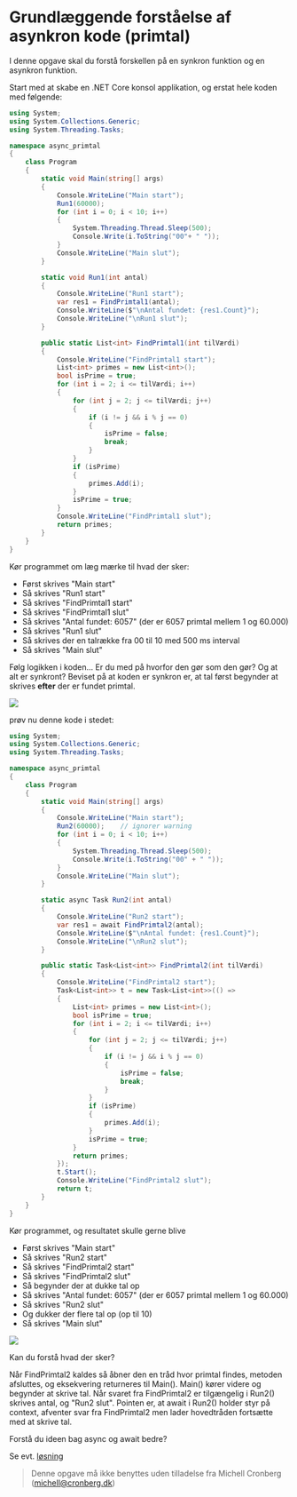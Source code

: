 ﻿# Grundlæggende forståelse af asynkron kode (primtal)

I denne opgave skal du forstå forskellen på en synkron funktion og en asynkron funktion. 

Start med at skabe en .NET Core konsol applikation, og erstat hele koden med følgende:

```csharp
using System;
using System.Collections.Generic;
using System.Threading.Tasks;

namespace async_primtal
{
    class Program
    {
        static void Main(string[] args)
        {
            Console.WriteLine("Main start");
            Run1(60000);
            for (int i = 0; i < 10; i++)
            {
                System.Threading.Thread.Sleep(500);
                Console.Write(i.ToString("00"+ " "));
            }            
            Console.WriteLine("Main slut");
        }

        static void Run1(int antal)
        {
            Console.WriteLine("Run1 start");
            var res1 = FindPrimtal1(antal);
            Console.WriteLine($"\nAntal fundet: {res1.Count}");
            Console.WriteLine("\nRun1 slut");
        }

        public static List<int> FindPrimtal1(int tilVærdi)
        {
            Console.WriteLine("FindPrimtal1 start");
            List<int> primes = new List<int>();
            bool isPrime = true;
            for (int i = 2; i <= tilVærdi; i++)
            {
                for (int j = 2; j <= tilVærdi; j++)
                {
                    if (i != j && i % j == 0)
                    {
                        isPrime = false;
                        break;
                    }
                }
                if (isPrime)
                {
                    primes.Add(i);
                }
                isPrime = true;
            }
            Console.WriteLine("FindPrimtal1 slut");
            return primes;
        }
    }
}
```

Kør programmet om læg mærke til hvad der sker:

- Først skrives "Main start"
- Så skrives "Run1 start"
- Så skrives "FindPrimtal1 start"
- Så skrives "FindPrimtal1 slut"
- Så skrives "Antal fundet: 6057" (der er 6057 primtal mellem 1 og 60.000)
- Så skrives "Run1 slut"
- Så skrives der en talrække fra 00 til 10 med 500 ms interval
- Så skrives "Main slut"

Følg logikken i koden... Er du med på hvorfor den gør som den gør? Og at alt er synkront? Beviset på at
koden er synkron er, at tal først begynder at skrives **efter** der er fundet primtal.

![](v1.gif)

prøv nu denne kode i stedet:

```csharp
using System;
using System.Collections.Generic;
using System.Threading.Tasks;

namespace async_primtal
{
    class Program
    {
        static void Main(string[] args)
        {
            Console.WriteLine("Main start");
            Run2(60000);    // ignorer warning
            for (int i = 0; i < 10; i++)
            {
                System.Threading.Thread.Sleep(500);
                Console.Write(i.ToString("00" + " "));
            }
            Console.WriteLine("Main slut");
        }

        static async Task Run2(int antal)
        {
            Console.WriteLine("Run2 start");
            var res1 = await FindPrimtal2(antal);
            Console.WriteLine($"\nAntal fundet: {res1.Count}");
            Console.WriteLine("\nRun2 slut");
        }

        public static Task<List<int>> FindPrimtal2(int tilVærdi)
        {
            Console.WriteLine("FindPrimtal2 start");
            Task<List<int>> t = new Task<List<int>>(() =>
            {
                List<int> primes = new List<int>();
                bool isPrime = true;
                for (int i = 2; i <= tilVærdi; i++)
                {
                    for (int j = 2; j <= tilVærdi; j++)
                    {
                        if (i != j && i % j == 0)
                        {
                            isPrime = false;
                            break;
                        }
                    }
                    if (isPrime)
                    {
                        primes.Add(i);
                    }
                    isPrime = true;
                }
                return primes;
            });
            t.Start();
            Console.WriteLine("FindPrimtal2 slut");
            return t;
        }
    }
}

```
Kør programmet, og resultatet skulle gerne blive

- Først skrives "Main start"
- Så skrives "Run2 start"
- Så skrives "FindPrimtal2 start"
- Så skrives "FindPrimtal2 slut"
- Så begynder der at dukke tal op
- Så skrives "Antal fundet: 6057" (der er 6057 primtal mellem 1 og 60.000)
- Så skrives "Run2 slut"
- Og dukker der flere tal op (op til 10)
- Så skrives "Main slut"

![](v2.gif)

Kan du forstå hvad der sker? 

Når FindPrimtal2 kaldes så åbner den en tråd hvor primtal findes, metoden afsluttes, og eksekvering returneres
til Main(). Main() kører videre og begynder at skrive tal. Når svaret fra FindPrimtal2 er tilgængelig i Run2() skrives antal, og 
"Run2 slut". Pointen er, at await i Run2() holder styr på context, afventer svar fra FindPrimtal2 men lader hovedtråden fortsætte med at skrive tal. 

Forstå du ideen bag async og await bedre? 

Se evt. [løsning](https://github.com/devcronberg/undervisning-cs-opgaver/blob/master/async-primtal/Program.cs)

<!-- footerstart -->
> Denne opgave må ikke benyttes uden tilladelse fra Michell Cronberg (michell@cronberg.dk)
<!-- footerslut -->
